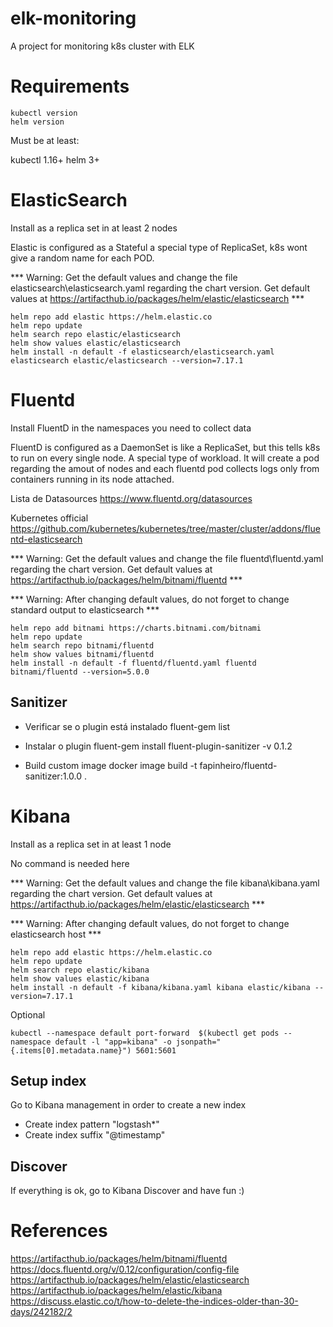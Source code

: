 # elk-monitoring
A project for monitoring k8s cluster with ELK

# Requirements

```
kubectl version 
helm version 
```

Must be at least:

kubectl 1.16+
helm 3+

# ElasticSearch
Install as a replica set in at least 2 nodes

Elastic is configured as a Stateful a special type of ReplicaSet, k8s wont give a random name for each POD.

*** Warning: Get the default values and change the file elasticsearch\elasticsearch.yaml regarding the chart version. Get default values at  https://artifacthub.io/packages/helm/elastic/elasticsearch ***

```
helm repo add elastic https://helm.elastic.co
helm repo update
helm search repo elastic/elasticsearch
helm show values elastic/elasticsearch
helm install -n default -f elasticsearch/elasticsearch.yaml elasticsearch elastic/elasticsearch --version=7.17.1
```


# Fluentd 
Install FluentD in the namespaces you need to collect data

FluentD is configured as a DaemonSet is like a ReplicaSet, but this tells k8s to run on every single node. A special type of workload. It will create a pod regarding the amout of nodes and each fluentd pod collects logs only from containers running in its node attached.

Lista de Datasources https://www.fluentd.org/datasources

Kubernetes official
https://github.com/kubernetes/kubernetes/tree/master/cluster/addons/fluentd-elasticsearch


*** Warning: Get the default values and change the file fluentd\fluentd.yaml regarding the chart version. Get default values at  https://artifacthub.io/packages/helm/bitnami/fluentd ***

*** Warning: After changing default values, do not forget to change standard output to elasticsearch ***


```
helm repo add bitnami https://charts.bitnami.com/bitnami
helm repo update
helm search repo bitnami/fluentd
helm show values bitnami/fluentd
helm install -n default -f fluentd/fluentd.yaml fluentd bitnami/fluentd --version=5.0.0
```

## Sanitizer
- Verificar se o plugin está instalado
fluent-gem list

- Instalar o plugin
fluent-gem install fluent-plugin-sanitizer -v 0.1.2

- Build custom image
docker image build -t fapinheiro/fluentd-sanitizer:1.0.0 .


# Kibana
Install as a replica set in at least 1 node

No command is needed here

*** Warning: Get the default values and change the file kibana\kibana.yaml regarding the chart version. Get default values at  https://artifacthub.io/packages/helm/elastic/elasticsearch ***

*** Warning: After changing default values, do not forget to change elasticsearch host ***

```
helm repo add elastic https://helm.elastic.co
helm repo update
helm search repo elastic/kibana
helm show values elastic/kibana
helm install -n default -f kibana/kibana.yaml kibana elastic/kibana --version=7.17.1
```

Optional

```
kubectl --namespace default port-forward  $(kubectl get pods --namespace default -l "app=kibana" -o jsonpath="{.items[0].metadata.name}") 5601:5601
```
 
## Setup index
Go to Kibana management in order to create a new index

- Create index pattern "logstash*"
- Create index suffix "@timestamp"

## Discover
If everything is ok, go to Kibana Discover and have fun :)


# References
https://artifacthub.io/packages/helm/bitnami/fluentd
https://docs.fluentd.org/v/0.12/configuration/config-file
https://artifacthub.io/packages/helm/elastic/elasticsearch
https://artifacthub.io/packages/helm/elastic/kibana
https://discuss.elastic.co/t/how-to-delete-the-indices-older-than-30-days/242182/2